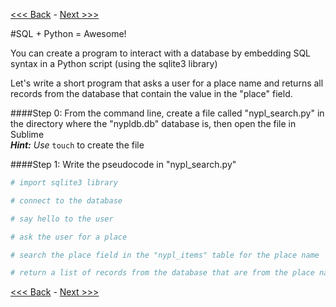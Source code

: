 [<<< Back](https://github.com/GCDigitalFellows/GCDRI_databases/blob/master/sections/9-excel_v_db.md) - [Next >>>](https://github.com/GCDigitalFellows/GCDRI_databases/blob/master/sections/11-pyplussql-sql.md)

#SQL + Python = Awesome!  

You can create a program to interact with a database by embedding SQL syntax in a Python script (using the sqlite3 library)  

Let's write a short program that asks a user for a place name and returns all records from the database that contain the value in the "place" field.  

####Step 0: From the command line, create a file called "nypl_search.py" in the directory where the "nypldb.db" database is, then open the file in Sublime  
_**Hint:** Use_ `touch` to create the file  


####Step 1: Write the pseudocode in "nypl_search.py"

```Python
# import sqlite3 library

# connect to the database

# say hello to the user

# ask the user for a place

# search the place field in the "nypl_items" table for the place name

# return a list of records from the database that are from the place name
```  

[<<< Back](https://github.com/GCDigitalFellows/GCDRI_databases/blob/master/sections/9-excel_v_db.md) - [Next >>>](https://github.com/GCDigitalFellows/GCDRI_databases/blob/master/sections/11-pyplussql-sql.md)